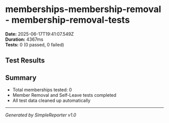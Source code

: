 # memberships-membership-removal - membership-removal-tests

**Date:** 2025-06-17T19:41:07.549Z  
**Duration:** 4367ms  
**Tests:** 0 (0 passed, 0 failed)

## Test Results



## Summary

- Total memberships tested: 0
- Member Removal and Self-Leave tests completed
- All test data cleaned up automatically

---
*Generated by SimpleReporter v1.0*

